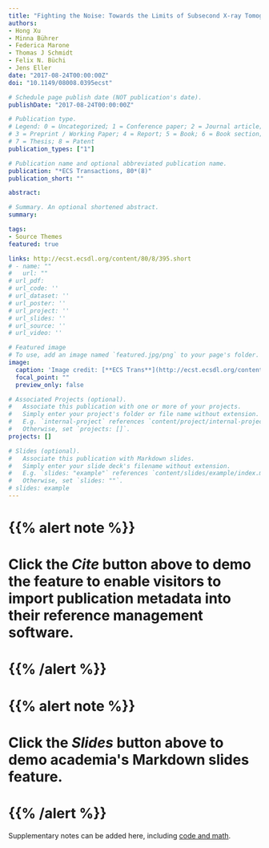 ```yaml
---
title: "Fighting the Noise: Towards the Limits of Subsecond X-ray Tomographic Microscopy of PEFC"
authors:
- Hong Xu
- Minna Bührer
- Federica Marone
- Thomas J Schmidt
- Felix N. Büchi
- Jens Eller
date: "2017-08-24T00:00:00Z"
doi: "10.1149/08008.0395ecst"

# Schedule page publish date (NOT publication's date).
publishDate: "2017-08-24T00:00:00Z"

# Publication type.
# Legend: 0 = Uncategorized; 1 = Conference paper; 2 = Journal article;
# 3 = Preprint / Working Paper; 4 = Report; 5 = Book; 6 = Book section;
# 7 = Thesis; 8 = Patent
publication_types: ["1"]

# Publication name and optional abbreviated publication name.
publication: "*ECS Transactions, 80*(8)"
publication_short: ""

abstract: 

# Summary. An optional shortened abstract.
summary:

tags:
- Source Themes
featured: true

links: http://ecst.ecsdl.org/content/80/8/395.short
# - name: ""
#   url: ""
# url_pdf: 
# url_code: ''
# url_dataset: ''
# url_poster: ''
# url_project: ''
# url_slides: ''
# url_source: ''
# url_video: ''

# Featured image
# To use, add an image named `featured.jpg/png` to your page's folder. 
image:
  caption: 'Image credit: [**ECS Trans**](http://ecst.ecsdl.org/content/92/8/11.short)'
  focal_point: ""
  preview_only: false

# Associated Projects (optional).
#   Associate this publication with one or more of your projects.
#   Simply enter your project's folder or file name without extension.
#   E.g. `internal-project` references `content/project/internal-project/index.md`.
#   Otherwise, set `projects: []`.
projects: []

# Slides (optional).
#   Associate this publication with Markdown slides.
#   Simply enter your slide deck's filename without extension.
#   E.g. `slides: "example"` references `content/slides/example/index.md`.
#   Otherwise, set `slides: ""`.
# slides: example
---
```


# {{% alert note %}}
# Click the *Cite* button above to demo the feature to enable visitors to import publication metadata into their reference management software.
# {{% /alert %}}

# {{% alert note %}}
# Click the *Slides* button above to demo academia's Markdown slides feature.
# {{% /alert %}}

Supplementary notes can be added here, including [code and math](https://sourcethemes.com/academic/docs/writing-markdown-latex/).
